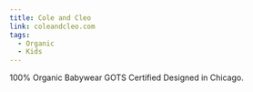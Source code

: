 ```yaml
---
title: Cole and Cleo
link: coleandcleo.com
tags:
  - Organic
  - Kids
---
```

100% Organic Babywear GOTS Certified Designed in Chicago.